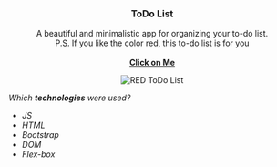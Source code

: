 <h3 align="center">ToDo List</h3>

<p align="center">
  A beautiful and minimalistic app for organizing your to-do list.
  <br>
  P.S. If you like the color red, this to-do list is for you
  <br>
  <br>
  <a href="https://haniks.github.io/ToDo-List/"><strong>Click on Me</strong></a>
</p>
<p align="center">
  <img src="https://sun9-84.userapi.com/impg/UzTUmEPLoKczFJ2_3krmEPK7uPeA6vu7D7eYMw/cD-f4LMDres.jpg?size=538x406&quality=96&sign=c3618139991ad46d91f77864252bce6e&type=album" alt="RED ToDo List"
</p>
  
*Which **technologies** were used?*
* *JS*
* *HTML*
* *Bootstrap*
* *DOM*
* *Flex-box*
